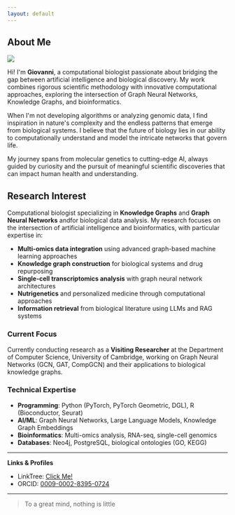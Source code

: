 ```yaml
---
layout: default
---
```


## About Me

<img class="profile-picture" src="https://avatars.githubusercontent.com/u/116732521?v=4">

Hi! I'm **Giovanni**, a computational biologist passionate about bridging the gap between artificial intelligence and biological discovery. My work combines rigorous scientific methodology with innovative computational approaches, exploring the intersection of Graph Neural Networks, Knowledge Graphs, and bioinformatics.

When I'm not developing algorithms or analyzing genomic data, I find inspiration in nature's complexity and the endless patterns that emerge from biological systems. I believe that the future of biology lies in our ability to computationally understand and model the intricate networks that govern life.

My journey spans from molecular genetics to cutting-edge AI, always guided by curiosity and the pursuit of meaningful scientific discoveries that can impact human health and understanding.

[//]: # (This is a jekyll based resume template. You can find the full source code on [GitHub]&#40;https://github.com/bk2dcradle/researcher&#41;)

## Research Interest

Computational biologist specializing in **Knowledge Graphs** and **Graph Neural Networks** andfor biological data analysis. My research focuses on the intersection of artificial intelligence and bioinformatics, with particular expertise in:

- **Multi-omics data integration** using advanced graph-based machine learning approaches
- **Knowledge graph construction** for biological systems and drug repurposing
- **Single-cell transcriptomics analysis** with graph neural network architectures
- **Nutrigenetics** and personalized medicine through computational approaches
- **Information retrieval** from biological literature using LLMs and RAG systems

### Current Focus
Currently conducting research as a **Visiting Researcher** at the Department of Computer Science, University of Cambridge, working on Graph Neural Networks (GCN, GAT, CompGCN) and their applications to biological knowledge graphs.

### Technical Expertise
- **Programming**: Python (PyTorch, PyTorch Geometric, DGL), R (Bioconductor, Seurat)
- **AI/ML**: Graph Neural Networks, Large Language Models, Knowledge Graph Embeddings
- **Bioinformatics**: Multi-omics analysis, RNA-seq, single-cell genomics
- **Databases**: Neo4j, PostgreSQL, biological ontologies (GO, KEGG)

---

**Links & Profiles**
- LinkTree: [Click Me!](https://linktr.ee/johndef64)
- ORCID: [0009-0002-8395-0724](https://orcid.org/0009-0002-8395-0724)


<!--  

## Publications

[1] G. M. De Filippis, M. Monticelli, A. Pollice, T. Angrisano, B. H. Mele, e V. Calabrò, «Computational Strategies in Nutrigenetics: Constructing a Reference Dataset of Nutrition-Associated Genetic Polymorphisms», medRxiv, 2023, doi: 10.1101/2023.08.04.23293659.

[2] G. M. De Filippis, A. M. Rinaldi, C. Russo, e C. Tommasino, «Enhanced Semantic Understanding with Graph-Based Information Retrieval», presentato al Communications in Computer and Information Science, 2025, pp. 11–24. doi: 10.1007/978-3-031-71382-8_2.

[3] G. M. De Filippis, A. M. Rinaldi, C. Russo, e C. Tommasino, «Advanced Topic Modeling in Genomics: Towards Personalized Dietary Recommendations Through BERTopic Analysis», presentato al Lecture Notes in Computer Science (including subseries Lecture Notes in Artificial Intelligence and Lecture Notes in Bioinformatics), 2025, pp. 3–17. doi: 10.1007/978-3-031-78093-6_1.

[4] D. Benfenati, G. M. De Filippis, A. M. Rinaldi, C. Russo, e C. Tommasino, «A Retrieval-augmented Generation application for Question-Answering in Nutrigenetics Domain», presentato al Procedia Computer Science, 2024, pp. 586–595. doi: 10.1016/j.procs.2024.09.467.

-->

<!--
## Typography

This is a [link](http://google.com). Something *italics* and something **bold**.

Here is a table

Year | Award | Category
-----|-------|--------
2014 | Emmy  | Won Outstanding Lead Actor in a miniseries or a movie
2015 | BAFTA | Nominated for Best Leading Actor for Sherlock
2014 | Satellite | Won Best Actor miniseries or television film

Here is a horizontal rule
-->

---

<!--  Here is a blockquote -->

> To a great mind, nothing is little

<!--  
## References

* Foo Bar: Head of Department, Placeholder Names, Lorem
* John Doe: Associate Professor, Department of Computer Science, Ipsum
-->
